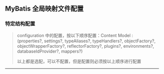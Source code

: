 ## MyBatis 全局映射文件配置
### 特定结构配置
> configuration 中的配置，按以下顺序配置：Content Model : (properties?, settings?, typeAliases?, typeHandlers?, objectFactory?, 
 objectWrapperFactory?, reflectorFactory?, plugins?, environments?, databaseIdProvider?, mappers?)
> 
> 以上都是选配，可以不配置，但是配置则必须按以上顺序进行配置

---
